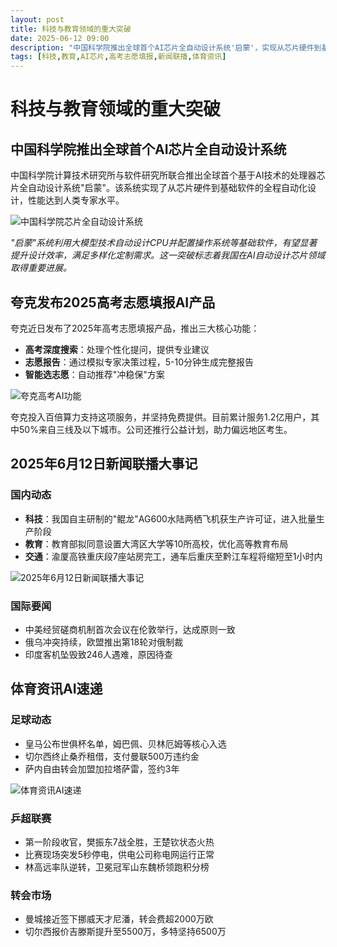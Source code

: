 ```yaml
---
layout: post
title: 科技与教育领域的重大突破
date: 2025-06-12 09:00
description: "中国科学院推出全球首个AI芯片全自动设计系统'启蒙'，实现从芯片硬件到基础软件的全程自动化设计，性能达人类专家水平。夸克发布2025高考志愿填报AI产品，提供高考深度搜索、志愿报告和智能选志愿三大功能，累计服务1.2亿用户。此外，2025年6月12日新闻联播报道了国内科技、教育、交通等领域的重要进展，以及国际要闻和体育资讯。"
tags: [科技,教育,AI芯片,高考志愿填报,新闻联播,体育资讯]
---
```


# 科技与教育领域的重大突破

## 中国科学院推出全球首个AI芯片全自动设计系统

中国科学院计算技术研究所与软件研究所联合推出全球首个基于AI技术的处理器芯片全自动设计系统"启蒙"。该系统实现了从芯片硬件到基础软件的全程自动化设计，性能达到人类专家水平。

![中国科学院芯片全自动设计系统]()

*"启蒙"系统利用大模型技术自动设计CPU并配置操作系统等基础软件，有望显著提升设计效率，满足多样化定制需求。这一突破标志着我国在AI自动设计芯片领域取得重要进展。*

## 夸克发布2025高考志愿填报AI产品

夸克近日发布了2025年高考志愿填报产品，推出三大核心功能：

- **高考深度搜索**：处理个性化提问，提供专业建议
- **志愿报告**：通过模拟专家决策过程，5-10分钟生成完整报告
- **智能选志愿**：自动推荐"冲稳保"方案

![夸克高考AI功能](https://s.coze.cn/t/qUuAMdgs_yQ/)

夸克投入百倍算力支持这项服务，并坚持免费提供。目前累计服务1.2亿用户，其中50%来自三线及以下城市。公司还推行公益计划，助力偏远地区考生。

## 2025年6月12日新闻联播大事记

### 国内动态
- **科技**：我国自主研制的"鲲龙"AG600水陆两栖飞机获生产许可证，进入批量生产阶段
- **教育**：教育部拟同意设置大湾区大学等10所高校，优化高等教育布局
- **交通**：渝厦高铁重庆段7座站房完工，通车后重庆至黔江车程将缩短至1小时内

![2025年6月12日新闻联播大事记](https://s.coze.cn/t/jMkieegmJXY/)

### 国际要闻
- 中美经贸磋商机制首次会议在伦敦举行，达成原则一致
- 俄乌冲突持续，欧盟推出第18轮对俄制裁
- 印度客机坠毁致246人遇难，原因待查

## 体育资讯AI速递

### 足球动态
- 皇马公布世俱杯名单，姆巴佩、贝林厄姆等核心入选
- 切尔西终止桑乔租借，支付曼联500万违约金
- 萨内自由转会加盟加拉塔萨雷，签约3年

![体育资讯AI速递](https://s.coze.cn/t/R1JKHJ-i3II/)

### 乒超联赛
- 第一阶段收官，樊振东7战全胜，王楚钦状态火热
- 比赛现场突发5秒停电，供电公司称电网运行正常
- 林高远率队逆转，卫冕冠军山东魏桥领跑积分榜

### 转会市场
- 曼城接近签下挪威天才尼潘，转会费超2000万欧
- 切尔西报价吉滕斯提升至5500万，多特坚持6500万


